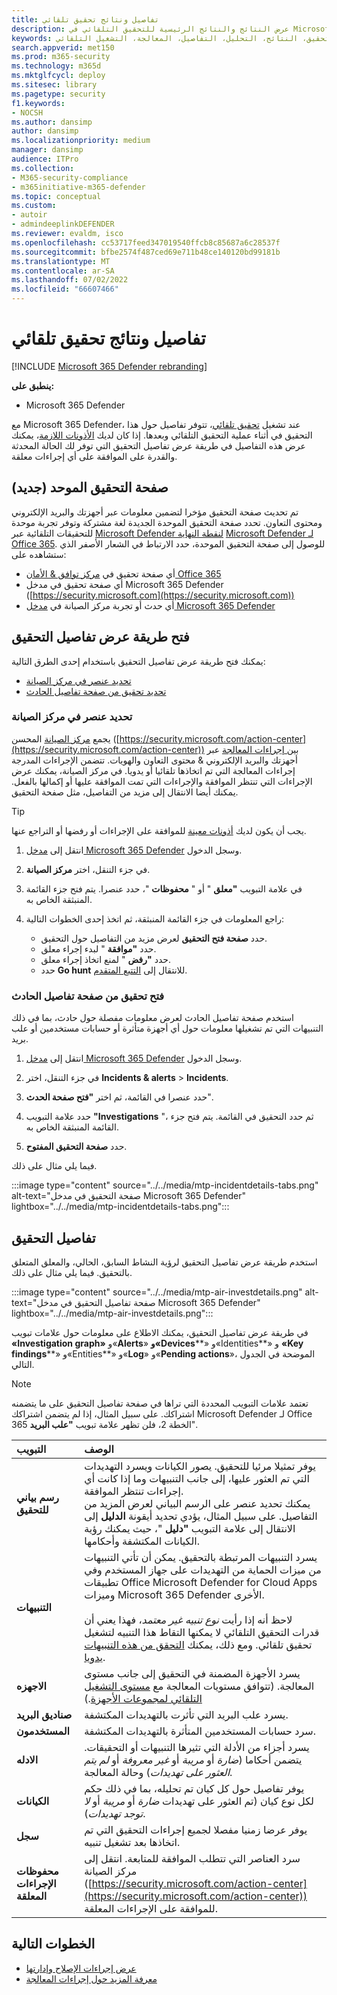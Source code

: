```yaml
---
title: تفاصيل ونتائج تحقيق تلقائي
description: عرض النتائج والنتائج الرئيسية للتحقيق التلقائي في Microsoft 365 Defender
keywords: تلقائي، التحقيق، النتائج، التحليل، التفاصيل، المعالجة، التشغيل التلقائي
search.appverid: met150
ms.prod: m365-security
ms.technology: m365d
ms.mktglfcycl: deploy
ms.sitesec: library
ms.pagetype: security
f1.keywords:
- NOCSH
ms.author: dansimp
author: dansimp
ms.localizationpriority: medium
manager: dansimp
audience: ITPro
ms.collection:
- M365-security-compliance
- m365initiative-m365-defender
ms.topic: conceptual
ms.custom:
- autoir
- admindeeplinkDEFENDER
ms.reviewer: evaldm, isco
ms.openlocfilehash: cc53717feed347019540ffcb8c85687a6c28537f
ms.sourcegitcommit: bfbe2574f487ced69e711b48ce140120bd99181b
ms.translationtype: MT
ms.contentlocale: ar-SA
ms.lasthandoff: 07/02/2022
ms.locfileid: "66607466"
---
```

# <a name="details-and-results-of-an-automated-investigation"></a>تفاصيل ونتائج تحقيق تلقائي

[!INCLUDE [Microsoft 365 Defender rebranding](../includes/microsoft-defender.md)]

**ينطبق على:**
- Microsoft 365 Defender

مع Microsoft 365 Defender، عند تشغيل [تحقيق تلقائي](m365d-autoir.md)، تتوفر تفاصيل حول هذا التحقيق في أثناء عملية التحقيق التلقائي وبعدها. إذا كان لديك [الأذونات اللازمة](m365d-action-center.md#required-permissions-for-action-center-tasks)، يمكنك عرض هذه التفاصيل في طريقة عرض تفاصيل التحقيق التي توفر لك الحالة المحدثة والقدرة على الموافقة على أي إجراءات معلقة. 

## <a name="new-unified-investigation-page"></a>(جديد) صفحة التحقيق الموحد

تم تحديث صفحة التحقيق مؤخرا لتضمين معلومات عبر أجهزتك والبريد الإلكتروني ومحتوى التعاون. تحدد صفحة التحقيق الموحدة الجديدة لغة مشتركة وتوفر تجربة موحدة للتحقيقات التلقائية عبر [Microsoft Defender لنقطة النهاية](/windows/security/threat-protection/microsoft-defender-atp/microsoft-defender-advanced-threat-protection) [Microsoft Defender لـ Office 365](../office-365-security/defender-for-office-365.md). للوصول إلى صفحة التحقيق الموحدة، حدد الارتباط في الشعار الأصفر الذي ستشاهده على:

- أي صفحة تحقيق في <a href="https://go.microsoft.com/fwlink/p/?linkid=2077143" target="_blank">مركز توافق & الأمان Office 365</a>
- أي صفحة تحقيق في مدخل Microsoft 365 Defender ([https://security.microsoft.com](https://security.microsoft.com))
- أي حدث أو تجربة مركز الصيانة في <a href="https://go.microsoft.com/fwlink/p/?linkid=2077139" target="_blank">مدخل Microsoft 365 Defender</a>

## <a name="open-the-investigation-details-view"></a>فتح طريقة عرض تفاصيل التحقيق

يمكنك فتح طريقة عرض تفاصيل التحقيق باستخدام إحدى الطرق التالية:

- [تحديد عنصر في مركز الصيانة](#select-an-item-in-the-action-center)
- [تحديد تحقيق من صفحة تفاصيل الحادث](#open-an-investigation-from-an-incident-details-page)

### <a name="select-an-item-in-the-action-center"></a>تحديد عنصر في مركز الصيانة

يجمع [مركز الصيانة](m365d-action-center.md) المحسن ([https://security.microsoft.com/action-center](https://security.microsoft.com/action-center)) [بين إجراءات المعالجة](m365d-remediation-actions.md) عبر أجهزتك والبريد الإلكتروني & محتوى التعاون والهويات. تتضمن الإجراءات المدرجة إجراءات المعالجة التي تم اتخاذها تلقائيا أو يدويا. في مركز الصيانة، يمكنك عرض الإجراءات التي تنتظر الموافقة والإجراءات التي تمت الموافقة عليها أو إكمالها بالفعل. يمكنك أيضا الانتقال إلى مزيد من التفاصيل، مثل صفحة التحقيق.

> [!TIP]
> يجب أن يكون لديك [أذونات معينة](m365d-action-center.md#required-permissions-for-action-center-tasks) للموافقة على الإجراءات أو رفضها أو التراجع عنها.

1. انتقل إلى <a href="https://go.microsoft.com/fwlink/p/?linkid=2077139" target="_blank">مدخل Microsoft 365 Defender</a> وسجل الدخول. 

2. في جزء التنقل، اختر **مركز الصيانة**. 

3. في علامة التبويب **"معلق** " أو " **محفوظات** "، حدد عنصرا. يتم فتح جزء القائمة المنبثقة الخاص به.

4. راجع المعلومات في جزء القائمة المنبثقة، ثم اتخذ إحدى الخطوات التالية:
   - حدد **صفحة فتح التحقيق** لعرض مزيد من التفاصيل حول التحقيق.
   - حدد **"موافقة** " لبدء إجراء معلق.
   - حدد **"رفض** " لمنع اتخاذ إجراء معلق.
   - حدد **Go hunt** للانتقال إلى [التتبع المتقدم](advanced-hunting-overview.md).

### <a name="open-an-investigation-from-an-incident-details-page"></a>فتح تحقيق من صفحة تفاصيل الحادث

استخدم صفحة تفاصيل الحادث لعرض معلومات مفصلة حول حادث، بما في ذلك التنبيهات التي تم تشغيلها معلومات حول أي أجهزة متأثرة أو حسابات مستخدمين أو علب بريد.

1. انتقل إلى <a href="https://go.microsoft.com/fwlink/p/?linkid=2077139" target="_blank">مدخل Microsoft 365 Defender</a> وسجل الدخول. 

2. في جزء التنقل، اختر **Incidents & alerts** > **Incidents**. 

3. حدد عنصرا في القائمة، ثم اختر **"فتح صفحة الحدث**".

4. حدد علامة التبويب **"Investigations** "، ثم حدد التحقيق في القائمة. يتم فتح جزء القائمة المنبثقة الخاص به.

5. حدد **صفحة التحقيق المفتوح**. 

فيما يلي مثال على ذلك.

:::image type="content" source="../../media/mtp-incidentdetails-tabs.png" alt-text="صفحة التحقيق في مدخل Microsoft 365 Defender" lightbox="../../media/mtp-incidentdetails-tabs.png":::

## <a name="investigation-details"></a>تفاصيل التحقيق

استخدم طريقة عرض تفاصيل التحقيق لرؤية النشاط السابق، الحالي، والمعلق المتعلق بالتحقيق. فيما يلي مثال على ذلك.

:::image type="content" source="../../media/mtp-air-investdetails.png" alt-text="صفحة تفاصيل التحقيق في مدخل Microsoft 365 Defender" lightbox="../../media/mtp-air-investdetails.png":::

في طريقة عرض تفاصيل التحقيق، يمكنك الاطلاع على معلومات حول علامات تبويب **«Investigation graph»** و«**Alerts**» **و«Devices****» و«Identities**» و **«Key findings****» و«Entities**» و«**Log**» و«**Pending actions**»، الموضحة في الجدول التالي.

> [!NOTE]
> تعتمد علامات التبويب المحددة التي تراها في صفحة تفاصيل التحقيق على ما يتضمنه اشتراكك. على سبيل المثال، إذا لم يتضمن اشتراكك Microsoft Defender لـ Office 365 الخطة 2، فلن تظهر علامة تبويب **"علب البريد**".

| التبويب | الوصف |
|:--------|:--------|
| **رسم بياني للتحقيق** | يوفر تمثيلا مرئيا للتحقيق. يصور الكيانات ويسرد التهديدات التي تم العثور عليها، إلى جانب التنبيهات وما إذا كانت أي إجراءات تنتظر الموافقة.<br/>يمكنك تحديد عنصر على الرسم البياني لعرض المزيد من التفاصيل. على سبيل المثال، يؤدي تحديد أيقونة **الدليل** إلى الانتقال إلى علامة التبويب **"دليل** "، حيث يمكنك رؤية الكيانات المكتشفة وأحكامها. |
| **التنبيهات** | يسرد التنبيهات المرتبطة بالتحقيق. يمكن أن تأتي التنبيهات من ميزات الحماية من التهديدات على جهاز المستخدم وفي تطبيقات Office Microsoft Defender for Cloud Apps وميزات Microsoft 365 Defender الأخرى. <br> <br> لاحظ أنه إذا رأيت *نوع تنبيه غير معتمد*، فهذا يعني أن قدرات التحقيق التلقائي لا يمكنها التقاط هذا التنبيه لتشغيل تحقيق تلقائي. ومع ذلك، يمكنك [التحقق من هذه التنبيهات يدويا](investigate-incidents.md#alerts).
| **الاجهزه** | يسرد الأجهزة المضمنة في التحقيق إلى جانب مستوى المعالجة. (تتوافق مستويات المعالجة مع [مستوى التشغيل التلقائي لمجموعات الأجهزة](m365d-configure-auto-investigation-response.md#review-or-change-the-automation-level-for-device-groups).) |
| **صناديق البريد** |يسرد علب البريد التي تأثرت بالتهديدات المكتشفة.  |
| **المستخدمون**  | سرد حسابات المستخدمين المتأثرة بالتهديدات المكتشفة. |
| **الادله** | يسرد أجزاء من الأدلة التي تثيرها التنبيهات أو التحقيقات. يتضمن أحكاما (*ضارة* أو *مريبة* أو *غير معروفة* أو *لم يتم العثور على تهديدات*) وحالة المعالجة. |
| **الكيانات** | يوفر تفاصيل حول كل كيان تم تحليله، بما في ذلك حكم لكل نوع كيان (تم العثور على تهديدات *ضارة* أو *مريبة* أو *لا توجد تهديدات*).|
|**سجل** | يوفر عرضا زمنيا مفصلا لجميع إجراءات التحقيق التي تم اتخاذها بعد تشغيل تنبيه.|
| **محفوظات الإجراءات المعلقة** | سرد العناصر التي تتطلب الموافقة للمتابعة. انتقل إلى مركز الصيانة ([https://security.microsoft.com/action-center](https://security.microsoft.com/action-center)) للموافقة على الإجراءات المعلقة. |

## <a name="next-steps"></a>الخطوات التالية

- [عرض إجراءات الإصلاح وإدارتها](m365d-autoir-actions.md)
- [معرفة المزيد حول إجراءات المعالجة](m365d-remediation-actions.md)
